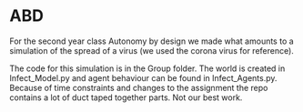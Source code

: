 # ABD
For the second year class Autonomy by design we made what amounts to a simulation of the spread of a virus (we used the corona virus for reference). 

The code for this simulation is in the Group folder. 
The world is created in Infect_Model.py and agent behaviour can be found in Infect_Agents.py. 
Because of time constraints and changes to the assignment the repo contains a lot of duct taped together parts. Not our best work.
